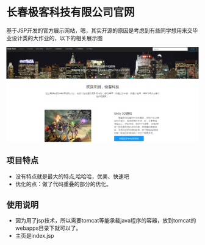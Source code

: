 # 长春极客科技有限公司官网

基于JSP开发的官方展示网站，嗯，其实开源的原因是考虑到有些同学想用来交毕业设计类的大作业的，以下的相关展示图

![](https://github.com/GeekCoffee/GeekTech_Website/blob/master/pic/demo.PNG)

## 项目特点

* 没有特点就是最大的特点,哈哈哈，优美、快速吧
* 优化的点：做了代码重叠的部分的优化。

## 使用说明

  * 因为用了jsp技术，所以需要tomcat等能承载java程序的容器，放到tomcat的webapps目录下就可以了。
  * 主页是index.jsp



